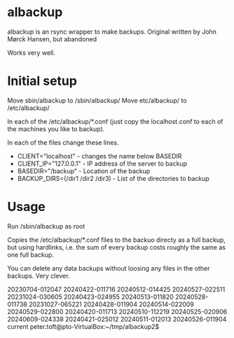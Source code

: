 # albackup
albackup is an rsync wrapper to make backups.
Original written by John Mørck Hansen, but abandoned

Works very well.

# Initial setup

Move sbin/albackup to /sbin/albackup/
Move etc/albackup/ to /etc/albackup/

In each of the /etc/albackup/*.conf (just copy the localhost.conf to each of the machines you like to backup).

In each of the files change these lines.

* CLIENT="localhost" - changes the name below BASEDIR
* CLIENT_IP="127.0.0.1" - IP address of the server to backup
* BASEDIR="/backup" - Location of the backup
* BACKUP_DIRS=(/dir1 /dir2 /dir3) - List of the directories to backup

# Usage
Run /sbin/albackup as root

Copies the /etc/albackup/*.conf files to the backuo directy as a full backup,
but using hardlinks, i.e. the sum of every backup costs roughly the same as one
full backup.

You can delete any data backups without loosing any files in the other
backups. Very clever.

20230704-012047  20240422-011716  20240512-014425  20240527-022511
20231024-030605  20240423-024955  20240513-011820  20240528-011738
20231027-065221  20240428-011904  20240514-022009  20240529-022800
20240420-011713  20240510-112219  20240525-020906  20240609-024338
20240421-025012  20240511-012013  20240526-011904  current
peter.toft@pto-VirtualBox:~/tmp/albackup2$ 
